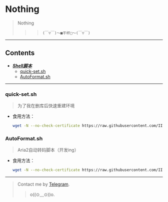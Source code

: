 # Nothing
>Nothing
>>> `(￣▽￣)～■干杯□～(￣▽￣)`
----
**Contents**
----
* [***Shell脚本***](#shell脚本)
  * [quick-set.sh](#quick-setsh)
  * [AutoFormat.sh](#AutoFormatsh)
----
### quick-set.sh
> 为了我在删库后快速重建环境
* 食用方法：
  ```bash
  wget -N --no-check-certificate https://raw.githubusercontent.com/IITII/Useless/master/quick-set.sh && chmod +x quick-set.sh && bash quick-set.sh
  ```
### AutoFormat.sh
> Aria2自动转码脚本（开发ing）
* 食用方法：
  ```bash
  wget -N --no-check-certificate https://raw.githubusercontent.com/IITII/Useless/master/AutoFormat.sh && chmod +x AutoFormat.sh && bash AutoFormat.sh
  ```
  
----------
>Contact me by  [Telegram](https://t.me/callmehelp).
>>o((⊙﹏⊙))o.
